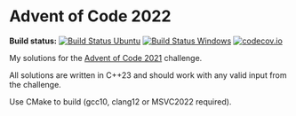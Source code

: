Advent of Code 2022
===================

**Build status:** [![Build Status Ubuntu](https://github.com/ComicSansMS/AdventOfCode2022/actions/workflows/build-and-test-ubuntu.yml/badge.svg)](https://github.com/ComicSansMS/AdventOfCode2022/actions)
[![Build Status Windows](https://github.com/ComicSansMS/AdventOfCode2022/actions/workflows/build-and-test-windows.yml/badge.svg)](https://github.com/ComicSansMS/AdventOfCode2022/actions)
[![codecov.io](https://codecov.io/github/ComicSansMS/AdventOfCode2022/coverage.svg?branch=main)](https://codecov.io/github/ComicSansMS/AdventOfCode2022/branch/main)


My solutions for the [Advent of Code 2021](https://adventofcode.com/2022/) challenge.

All solutions are written in C++23 and should work with any valid input from the challenge.

Use CMake to build (gcc10, clang12 or MSVC2022 required).
